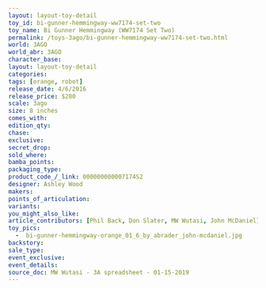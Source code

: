 ```yaml
---
layout: layout-toy-detail 
toy_id: bi-gunner-hemmingway-ww7174-set-two
toy_name: Bi Gunner Hemmingway (WW7174 Set Two)
permalink: /toys-3ago/bi-gunner-hemmingway-ww7174-set-two.html
world: 3AGO
world_abr: 3AGO
character_base: 
layout: layout-toy-detail
categories: 
tags: [orange, robot]
release_date: 4/6/2016
release_price: $280 
scale: 3ago
size: 8 inches
comes_with: 
edition_qty: 
chase: 
exclusive: 
secret_drop: 
sold_where: 
bamba_points: 
packaging_type: 
product_code_/_link: 000000000007174S2
designer: Ashley Wood
makers: 
points_of_articulation: 
variants: 
you_might_also_like: 
article_contributors: [Phil Back, Don Slater, MW Wutasi, John McDaniel]
toy_pics: 
  -  bi-gunner-hemmingway-orange_01_6_by_abrader_john-mcdaniel.jpg
backstory: 
sale_type: 
event_exclusive: 
event_details: 
source_doc: MW Wutasi - 3A spreadsheet - 01-15-2019
---
```

